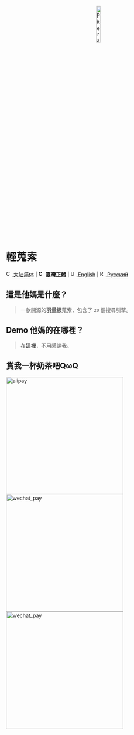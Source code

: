 <p align="center">
  <a href="https://github.com/piterator-org"><img src="https://static.piterator.com/logo.min.svg" alt="Piterator" width="16%"></a>
</p>

# 輕蒐索
[<img src="http://s.oier.in/cn.png" width="16" alt="CN" /> 大陆简体](README.md) | **<img src="http://s.oier.in/cn.png" width="16" alt="CN" /> 臺灣正體** | [<img src="http://s.oier.in/us.png" width="16" alt="US" /> English](README.en-us.md) | [<img src="http://s.oier.in/ru.png" width="16" alt="RU" /> Русский](README.ru.md)
## 這是他媽是什麼？
> 一款開源的**羽量級**蒐索，包含了 ``20`` 個搜尋引擎。
## Demo 他媽的在哪裡？
> [在這裡](https://litesearch.cn/)，不用感謝我。
## 賞我一杯奶茶吧QωQ
<img src="http://s.oier.in/alipay.png" height="320" alt="alipay" /><img src="http://s.oier.in/wechat_trans.png" height="320" alt="wechat_pay" /><img src="http://s.oier.in/wechat_pay.png" height="320" alt="wechat_pay" />
